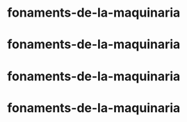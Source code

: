# fonaments-de-la-maquinaria
# fonaments-de-la-maquinaria
# fonaments-de-la-maquinaria
# fonaments-de-la-maquinaria
